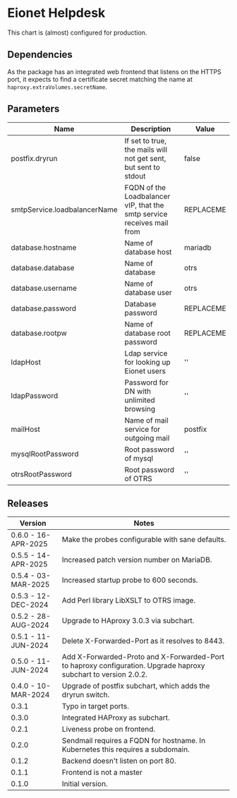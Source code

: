 # Eionet Helpdesk

This chart is (almost) configured for production.

## Dependencies

As the package has an integrated web frontend that listens on the HTTPS port, it
expects to find a certificate secret matching the name at `haproxy.extraVolumes.secretName`.

## Parameters

| Name | Description | Value |
| ---- | ----------- | ----- |
| postfix.dryrun | If set to true, the mails will not get sent, but sent to stdout | false |
| smtpService.loadbalancerName | FQDN of the Loadbalancer vIP, that the smtp service receives mail from | REPLACEME |
| database.hostname | Name of database host | mariadb |
| database.database | Name of database | otrs |
| database.username | Name of database user | otrs |
| database.password | Database password | REPLACEME |
| database.rootpw | Name of database root password | REPLACEME |
| ldapHost | Ldap service for looking up Eionet users| '' |
| ldapPassword | Password for DN with unlimited browsing | '' |
| mailHost | Name of mail service for outgoing mail | postfix |
| mysqlRootPassword | Root password of mysql | '' |
| otrsRootPassword | Root password of OTRS | '' |

## Releases

| Version | Notes |
| ------- | ----- |
| 0.6.0 - 16-APR-2025 | Make the probes configurable with sane defaults. |
| 0.5.5 - 14-APR-2025 | Increased patch version number on MariaDB. |
| 0.5.4 - 03-MAR-2025 | Increased startup probe to 600 seconds. |
| 0.5.3 - 12-DEC-2024 | Add Perl library LibXSLT to OTRS image. |
| 0.5.2 - 28-AUG-2024 | Upgrade to HAproxy 3.0.3 via subchart. | 
| 0.5.1 - 11-JUN-2024 | Delete X-Forwarded-Port as it resolves to 8443. | 
| 0.5.0 - 11-JUN-2024 | Add X-Forwarded-Proto and X-Forwarded-Port to haproxy configuration. Upgrade haproxy subchart to version 2.0.2. |
| 0.4.0 - 10-MAR-2024 | Upgrade of postfix subchart, which adds the dryrun switch. |
| 0.3.1 | Typo in target ports. | 
| 0.3.0 | Integrated HAProxy as subchart. | 
| 0.2.1 | Liveness probe on frontend. | 
| 0.2.0 | Sendmail requires a FQDN for hostname. In Kubernetes this requires a subdomain. | 
| 0.1.2 | Backend doesn't listen on port 80. | 
| 0.1.1 | Frontend is not a master | 
| 0.1.0 | Initial version. | 

